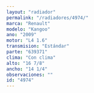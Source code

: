 ```yaml
---
layout: "radiador"
permalink: "/radiadores/4974/"
marca: "Renault"
modelo: "Kangoo"
ano: "2009"
motor: "L4 1.6"
transmision: "Estándar"
parte: "639371"
clima: "Con clima"
alto: "16 7/8"
ancho: "14 1/4"
observaciones: ""
id: "4974"
---
```


